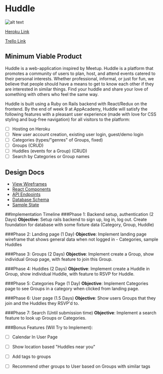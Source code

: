 # Huddle
![alt text](https://github.com/naelkhann/Huddle/raw/master/public/huddle-logo.png "Huddle")

[Heroku Link](www.heroku.com)

[Trello Link](https://trello.com/b/VXwYw2DP/huddle)

## Minimum Viable Product
Huddle is a web-application inspired by Meetup. Huddle is a platform that promotes a community of users to plan, host, and attend events catered to their personal interests. Whether professional, informal, or just for fun, we believe that people should have a means to get to know each other if they are interested in similar things. Find your huddle and share your love of something with others who feel the same way. 

Huddle is built using a Ruby on Rails backend with React/Redux on the frontend. By the end of week 9 at AppAcademy, Huddle will satisfy the following features with a pleasant user experience (made with love for CSS styling and bug-free navigation) for all visitors to the platform:

- [ ] Hosting on Heroku
- [ ] New user account creation, existing user login, guest/demo login
- [ ] Categories (types/"genres" of Groups, fixed) 
- [ ] Groups (CRUD) 
- [ ] Huddles (events for a Group) (CRUD)
- [ ] Search by Categories or Group names

## Design Docs
* [View Wireframes](https://github.com/naelkhann/Huddle/tree/master/docs)
* [React Components](https://github.com/naelkhann/Huddle/blob/master/docs/component-hierarchy.md)
* [API Endpoints](https://github.com/naelkhann/Huddle/blob/master/docs/api-endpoints.md)
* [Database Schema](https://github.com/naelkhann/Huddle/blob/master/docs/schema.md)
* [Sample State](https://github.com/naelkhann/Huddle/blob/master/docs/sample-state.md)

##Implementation Timeline
###Phase 1: Backend setup, authentication (2 Days)
**Objective**: Setup rails backend to sign up, log in, log out. Create foundation for database with some fixture data (Category, Group, Huddle)

###Phase 2: Landing page (1 Day)
**Objective**: Implement landing page wireframe that shows general data when not logged in - Categories, sample Huddles

###Phase 3: Groups (2 Days)
**Objective**: Implement create a Group, show individual Group page, with feature to join this Group.

###Phase 4: Huddles (2 Days)
**Objective**: Implement create a Huddle in Group, show individual Huddle, with feature to RSVP for Huddle.

###Phase 5: Categories Page (1 Day)
**Objective**: Implement Categories page to see Groups in a category when clicked from landing page.

###Phase 6: User page (1.5 Days)
**Objective**: Show users Groups that they join and the Huddles they RSVP'd to.

###Phase 7: Search (Until submission time)
**Objective**: Implement a search feature to look up Groups or Categories.

###Bonus Features (Will Try to Implement):
- [ ] Calendar In User Page
- [ ] Show location based "Huddles near you"
- [ ] Add tags to groups
- [ ] Recommend other groups to User based on Groups with similar tags


